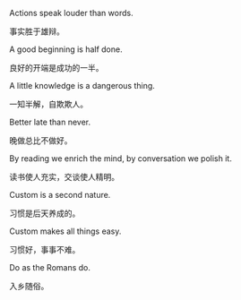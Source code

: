 Actions speak louder than words.

事实胜于雄辩。

A good beginning is half done.

良好的开端是成功的一半。

A little knowledge is a dangerous thing.

一知半解，自欺欺人。

Better late than never.

晚做总比不做好。

By reading we enrich the mind, by conversation we polish it.

读书使人充实，交谈使人精明。

Custom is a second nature.

习惯是后天养成的。

Custom makes all things easy.

习惯好，事事不难。

Do as the Romans do.

入乡随俗。